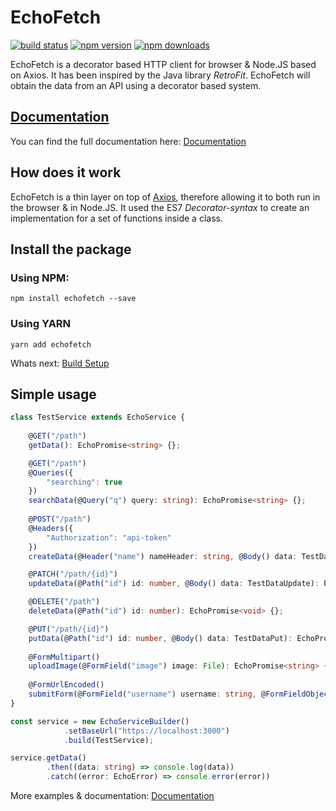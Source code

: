 
# EchoFetch

[![build status](https://img.shields.io/travis/maartenvn/echofetch)](https://travis-ci.org/maartenvn/EchoFetch)
[![npm version](https://img.shields.io/npm/v/echofetch)](https://www.npmjs.com/echofetch)
[![npm downloads](https://img.shields.io/npm/dm/echofetch)](http://npm-stat.com/charts.html?package=echofetch)

EchoFetch is a decorator based HTTP client for browser & Node.JS based on Axios. It has been inspired by the Java library *RetroFit*.
EchoFetch will obtain the data from an API using a decorator based system.

## [Documentation](https://maartenvn.github.io/EchoFetch/)

You can find the full documentation here: [Documentation](https://maartenvn.github.io/EchoFetch/)

## How does it work

EchoFetch is a thin layer on top of [Axios](https://github.com/axios/axios), therefore allowing it to both run in the browser & in Node.JS.
It used the ES7 *Decorator-syntax* to create an implementation for a set of functions inside a class.

## Install the package

### Using NPM:

```
npm install echofetch --save
```

### Using YARN

```
yarn add echofetch
```

Whats next: [Build Setup](https://maartenvn.github.io/EchoFetch/guide/installation.html#build-setup)

## Simple usage

```typescript
class TestService extends EchoService {
    
    @GET("/path")
    getData(): EchoPromise<string> {};

    @GET("/path")
    @Queries({
        "searching": true
    })
    searchData(@Query("q") query: string): EchoPromise<string> {};
   
    @POST("/path")
    @Headers({
        "Authorization": "api-token"
    })
    createData(@Header("name") nameHeader: string, @Body() data: TestData): EchoPromise<void> {};

    @PATCH("/path/{id}")
    updateData(@Path("id") id: number, @Body() data: TestDataUpdate): EchoPromise<void> {};

    @DELETE("/path")
    deleteData(@Path("id") id: number): EchoPromise<void> {};

    @PUT("/path/{id}")
    putData(@Path("id") id: number, @Body() data: TestDataPut): EchoPromise<void> {};
    
    @FormMultipart()
    uploadImage(@FormField("image") image: File): EchoPromise<string> {};
    
    @FormUrlEncoded()
    submitForm(@FormField("username") username: string, @FormFieldObject() otherData: Data): EchoPromise<User> {};
}

const service = new EchoServiceBuilder()
            .setBaseUrl("https://localhost:3000")
            .build(TestService);

service.getData()
        .then((data: string) => console.log(data))
        .catch((error: EchoError) => console.error(error))
```

More examples & documentation: [Documentation](https://maartenvn.github.io/EchoFetch/)